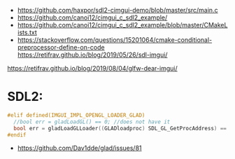  * https://github.com/haxpor/sdl2-cimgui-demo/blob/master/src/main.c
 * https://github.com/canoi12/cimgui_c_sdl2_example/
 * https://github.com/canoi12/cimgui_c_sdl2_example/blob/master/CMakeLists.txt
 * https://stackoverflow.com/questions/15201064/cmake-conditional-preprocessor-define-on-code
 https://retifrav.github.io/blog/2019/05/26/sdl-imgui/

 https://retifrav.github.io/blog/2019/08/04/glfw-dear-imgui/


# SDL2:
```c++
#elif defined(IMGUI_IMPL_OPENGL_LOADER_GLAD)
  //bool err = gladLoadGL() == 0; //does not have it
  bool err = gladLoadGLLoader((GLADloadproc) SDL_GL_GetProcAddress) == 0;
#endif
```
 * https://github.com/Dav1dde/glad/issues/81
